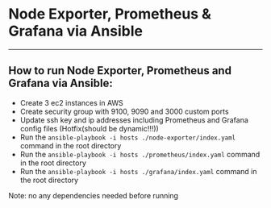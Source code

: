 # Node Exporter, Prometheus & Grafana via Ansible

***

## How to run Node Exporter, Prometheus and Grafana via Ansible:

* Create 3 ec2 instances in AWS
* Create security group with 9100, 9090 and 3000 custom ports
* Update ssh key and ip addresses including Prometheus and Grafana config files (Hotfix(should be dynamic!!!))
* Run the `ansible-playbook -i hosts ./node-exporter/index.yaml` command in the root directory
* Run the `ansible-playbook -i hosts ./prometheus/index.yaml` command in the root directory
* Run the `ansible-playbook -i hosts ./grafana/index.yaml` command in the root directory

Note: no any dependencies needed before running